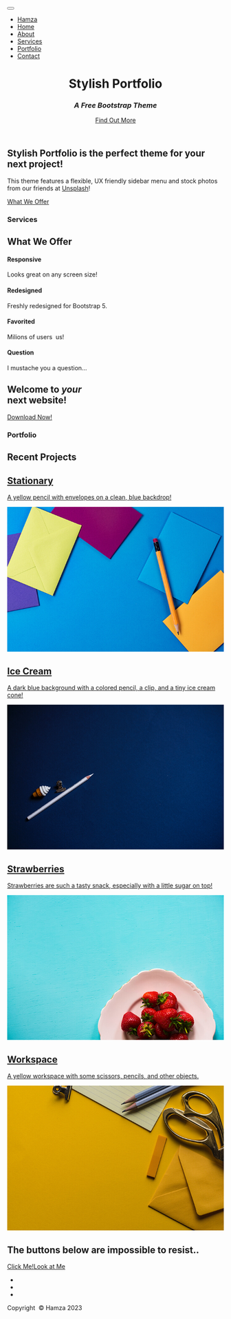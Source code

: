 <!-- <!DOCTYPE html> -->
<html data-bs-theme="light" lang="en">

<head>
    <meta charset="utf-8">
    <meta name="viewport" content="width=device-width, initial-scale=1.0, shrink-to-fit=no">
    <title>Home - Hamza</title>
    <link rel="stylesheet" href="bootstrap.css">
    <!--<link rel="stylesheet" href="https://fonts.googleapis.com/css?  family=Source+Sans+Pro:300,400,700,300italic,400italic,700italic&amp;display=swap"> -->
    <link rel="stylesheet" href="font-awesome.css">
    <link rel="stylesheet" href="simple-line-icons.css">
</head>

<body id="page-top"><a class="menu-toggle rounded" href="#"><i class="fa fa-bars"></i></a>
    <nav class="navbar navbar-expand navbar-light" id="sidebar-wrapper">
        <div class="container"><button data-bs-toggle="collapse" class="navbar-toggler d-none" data-bs-target="#"></button>
            <div class="collapse navbar-collapse">
                <ul class="navbar-nav sidebar-nav" id="sidebar-nav">
                    <li class="nav-item sidebar-brand"><a class="nav-link active js-scroll-trigger" href="#page-top">Hamza</a></li>
                    <li class="nav-item sidebar-nav-item"><a class="nav-link js-scroll-trigger" href="#page-top">Home</a></li>
                    <li class="nav-item sidebar-nav-item"><a class="nav-link js-scroll-trigger" href="#about">About</a></li>
                    <li class="nav-item sidebar-nav-item"><a class="nav-link js-scroll-trigger" href="#services">Services</a></li>
                    <li class="nav-item sidebar-nav-item"><a class="nav-link js-scroll-trigger" href="#portfolio">Portfolio</a></li>
                    <li class="nav-item sidebar-nav-item"><a class="nav-link js-scroll-trigger" href="#contact">Contact</a></li>
                </ul>
            </div>
        </div>
    </nav>
    <header class="d-flex masthead" style="background-image:url('bg-masthead.jpg');">
        <div class="container my-auto text-center">
            <h1 class="mb-1">Stylish Portfoliо</h1>
            <h3 class="mb-5"><em>A Free Bootstrap Theme</em></h3><a class="btn btn-primary btn-xl js-scroll-trigger" role="button" href="#about">Find Out More</a>
            <div class="overlay"></div>
        </div>
    </header>
    <section id="about" class="content-section bg-light">
        <div class="container text-center">
            <div class="row">
                <div class="col-lg-10 mx-auto">
                    <h2>Stylish Portfolio is the perfect theme for your next project!</h2>
                    <p class="lead mb-5"><span>This theme features a flexible, UX friendly sidebar menu and stock photos from our friends at&nbsp;</span><a href="https://unsplash.com/">Unsplash</a><span>!</span></p><a class="btn btn-dark btn-xl js-scroll-trigger" role="button" href="#services">What We Offer</a>
                </div>
            </div>
        </div>
    </section>
    <section id="services" class="content-section bg-primary text-white text-center">
        <div class="container">
            <div class="content-section-heading">
                <h3 class="text-secondary mb-0">Services</h3>
                <h2 class="mb-5">What We Offer</h2>
            </div>
            <div class="row">
                <div class="col-md-6 col-lg-3 mb-5 mb-lg-0"><span class="mx-auto service-icon rounded-circle mb-3"><i class="icon-screen-smartphone"></i></span>
                    <h4><strong>Responsive</strong></h4>
                    <p class="mb-0 text-faded">Looks great on any screen size!</p>
                </div>
                <div class="col-md-6 col-lg-3 mb-5 mb-lg-0"><span class="mx-auto service-icon rounded-circle mb-3"><i class="icon-pencil"></i></span>
                    <h4><strong>Redesigned</strong></h4>
                    <p class="mb-0 text-faded">Freshly redesigned for Bootstrap 5.</p>
                </div>
                <div class="col-md-6 col-lg-3 mb-5 mb-lg-0"><span class="mx-auto service-icon rounded-circle mb-3"><i class="icon-like"></i></span>
                    <h4><strong>Favorited</strong></h4>
                    <p class="mb-0 text-faded"><span>Milions of users&nbsp;</span><i class="fa fa-heart"></i><span>&nbsp;us!</span></p>
                </div>
                <div class="col-md-6 col-lg-3 mb-5 mb-lg-0"><span class="mx-auto service-icon rounded-circle mb-3"><i class="icon-mustache"></i></span>
                    <h4><strong>Question</strong></h4>
                    <p class="mb-0 text-faded">I mustache you a question...</p>
                </div>
            </div>
        </div>
    </section>
    <section class="callout" style="background:linear-gradient(90deg, rgba(255, 255, 255, 0.1) 0%, rgba(255, 255, 255, 0.1) 100%), url(&quot;assets/img/bg-callout.jpg&quot;);background-position:center center;background-repeat:no-repeat;background-size:cover;">
        <div class="container text-center">
            <h2 class="mx-auto mb-5"><span>Welcome to&nbsp;</span><em>your</em><span><br>next website!<br></span></h2><a class="btn btn-primary btn-xl" role="button" href="#">Download Now!</a>
        </div>
    </section>
    <section id="portfolio" class="content-section">
        <div class="container">
            <div class="content-section-heading text-center">
                <h3 class="text-secondary mb-0">Portfolio</h3>
                <h2 class="mb-5">Recent Projects</h2>
            </div>
            <div class="row g-0">
                <div class="col-lg-6"><a class="portfolio-item" href="#">
                        <div class="caption">
                            <div class="caption-content">
                                <h2>Stationary</h2>
                                <p class="mb-0">A yellow pencil with envelopes on a clean, blue backdrop!</p>
                            </div>
                        </div><img class="img-fluid" src="portfolio-1.jpg">
                    </a></div>
                <div class="col-lg-6"><a class="portfolio-item" href="#">
                        <div class="caption">
                            <div class="caption-content">
                                <h2>Ice Cream</h2>
                                <p class="mb-0">A dark blue background with a colored pencil, a clip, and a tiny ice cream cone!</p>
                            </div>
                        </div><img class="img-fluid" src="portfolio-2.jpg">
                    </a></div>
                <div class="col-lg-6"><a class="portfolio-item" href="#">
                        <div class="caption">
                            <div class="caption-content">
                                <h2>Strawberries</h2>
                                <p class="mb-0">Strawberries are such a tasty snack, especially with a little sugar on top!</p>
                            </div>
                        </div><img class="img-fluid" src="portfolio-3.jpg">
                    </a></div>
                <div class="col-lg-6"><a class="portfolio-item" href="#">
                        <div class="caption">
                            <div class="caption-content">
                                <h2>Workspace</h2>
                                <p class="mb-0">A yellow workspace with some scissors, pencils, and other objects.</p>
                            </div>
                        </div><img class="img-fluid" src="portfolio-4.jpg">
                    </a></div>
            </div>
        </div>
    </section>
    <section class="content-section bg-primary text-white">
        <div class="container text-center">
            <h2 class="mb-4">The buttons below are impossible to resist..</h2><a class="btn btn-light btn-xl me-4" role="button" href="#">Click Me!</a><a class="btn btn-dark btn-xl me-4" role="button" href="#">Look at Me</a>
        </div>
    </section>
    <section id="contact" class="map">
        <footer class="footer text-center">
            <div class="container">
                <ul class="list-inline mb-5">
                    <li class="list-inline-item">&nbsp;<a class="link-light social-link rounded-circle" href="#"><i class="icon-social-facebook"></i></a></li>
                    <li class="list-inline-item">&nbsp;<a class="link-light social-link rounded-circle" href="#"><i class="icon-social-twitter"></i></a></li>
                    <li class="list-inline-item">&nbsp;<a class="link-light social-link rounded-circle" href="#"><i class="icon-social-github"></i></a></li>
                </ul>
                <p class="text-muted mb-0 small">Copyright &nbsp;© Hamza 2023</p>
            </div><a class="js-scroll-trigger scroll-to-top rounded" href="#page-top"><i class="fa fa-angle-up"></i></a>
        </footer>
    </section>
    <script src="bootstrap.min.js"></script>
    <script src="stylish-portfolio.js"></script>
</body>

</html>
